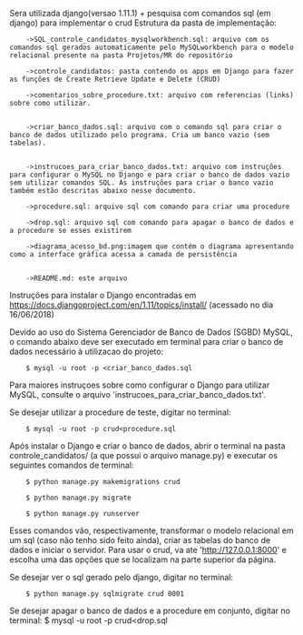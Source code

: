 Sera utilizada django(versao 1.11.1) + pesquisa com comandos sql (em django) para implementar o crud
Estrutura da pasta de implementação:

		->SQL_controle_candidatos_mysqlworkbench.sql: arquivo com os comandos sql gerados automaticamente pelo MySQLworkbench para o modelo relacional presente na pasta Projetos/MR do repositório

		->controle_candidatos: pasta contendo os apps em Django para fazer as funções de Create Retrieve Update e Delete (CRUD)

		->comentarios_sobre_procedure.txt: arquivo com referencias (links) sobre como utilizar.


		->criar_banco_dados.sql: arquivo com o comando sql para criar o banco de dados utilizado pelo programa. Cria um banco vazio (sem tabelas).


		->instrucoes_para_criar_banco_dados.txt: arquivo com instruções para configurar o MySQL no Django e para criar o banco de dados vazio sem utilizar comandos SQL. As instruções para criar o banco vazio também estão descritas abaixo nesse documento.  

		->procedure.sql: arquivo sql com comando para criar uma procedure

		->drop.sql: arquivo sql com comando para apagar o banco de dados e a procedure se esses existirem

		->diagrama_acesso_bd.png:imagem que contém o diagrama apresentando como a interface gráfica acessa a camada de persistência 


		->README.md: este arquivo

Instruções para instalar o Django encontradas em https://docs.djangoproject.com/en/1.11/topics/install/ (acessado no dia 16/06/2018)

Devido ao uso do Sistema Gerenciador de Banco de Dados (SGBD) MySQL, o comando abaixo deve ser executado em terminal para criar o banco de dados necessário à utilizacao do projeto:
		
		$ mysql -u root -p <criar_banco_dados.sql

Para maiores instruçoes sobre como configurar o Django para utilizar MySQL, consulte o arquivo 'instrucoes_para_criar_banco_dados.txt'.

Se desejar utilizar a procedure de teste, digitar no terminal:

		$ mysql -u root -p crud<procedure.sql

Após instalar o Django e criar o banco de dados, abrir o terminal na pasta controle_candidatos/ (a que possui o arquivo manage.py) e executar os seguintes comandos de terminal:
		
		$ python manage.py makemigrations crud

		$ python manage.py migrate 

		$ python manage.py runserver

Esses comandos vão, respectivamente, transformar o modelo relacional em um sql (caso não tenho sido feito ainda), criar as tabelas do banco de dados e iniciar o servidor. Para usar o crud, va ate 'http://127.0.0.1:8000' e escolha uma das opções que se localizam na parte superior da página. 
		
Se desejar ver o sql gerado pelo django, digitar no terminal: 

		$ python manage.py sqlmigrate crud 0001

Se desejar apagar o banco de dados e a procedure em conjunto, digitar no terminal:
		$ mysql -u root -p crud<drop.sql

